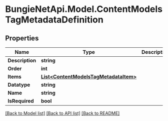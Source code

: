 
# BungieNetApi.Model.ContentModelsTagMetadataDefinition

## Properties

Name | Type | Description | Notes
------------ | ------------- | ------------- | -------------
**Description** | **string** |  | [optional] 
**Order** | **int** |  | [optional] 
**Items** | [**List&lt;ContentModelsTagMetadataItem&gt;**](ContentModelsTagMetadataItem.md) |  | [optional] 
**Datatype** | **string** |  | [optional] 
**Name** | **string** |  | [optional] 
**IsRequired** | **bool** |  | [optional] 

[[Back to Model list]](../README.md#documentation-for-models)
[[Back to API list]](../README.md#documentation-for-api-endpoints)
[[Back to README]](../README.md)

